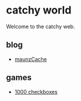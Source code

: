# catchy world

Welcome to the catchy web.

## blog

- [maunzCache](./blog/maunzCache/hi.md)

## games

- [1000 checkboxes](./games/1000-checkboxes.md)